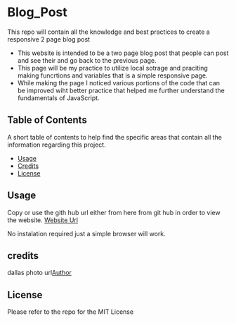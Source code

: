 
# Blog_Post
This repo will contain all the knowledge and best practices to create a responsive 2 page blog post


- This website is intended to be a two page blog post that people can post and see their and go back to the previous page.
- This page will be my practice to utilize local sotrage and praciting making funcrtions and variables that is a simple responsive page.
- While making the page I noticed various portions of the code that can be improved wiht better practice that helped me further understand the fundamentals of JavaScript.

## Table of Contents

A short table of contents to help find the specific areas that contain all the information regarding this project.

- [Usage](#usage)
- [Credits](#credits)
- [License](#license)


## Usage
Copy or use the gith hub url either from here from git hub in order to view the website. [Website Url](https://innovative-j.github.io/Juan-G-Portfolio/)

No instalation required just a simple browser will work.

## credits 
 dallas photo url[Author](https://images.pexels.com/photos/6475418/pexels-photo-6475418.jpeg)



## License

Please refer to the repo for the MIT License

